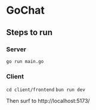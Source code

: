 # GoChat

## Steps to run

### Server
`go run main.go`

### Client
`cd client/frontend`
`bun run dev`

Then surf to http://localhost:5173/
